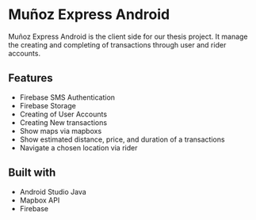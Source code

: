 
# Muñoz Express Android

Muñoz Express Android is the client side for our thesis project.
 It manage the creating and completing of transactions through user and rider accounts.


## Features

- Firebase SMS Authentication
- Firebase Storage
- Creating of User Accounts
- Creating New transactions
- Show maps via mapboxs
- Show estimated distance, price, and duration of a transactions
- Navigate a chosen location via rider



## Built with

- Android Studio Java
- Mapbox API
- Firebase

